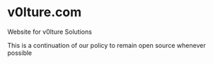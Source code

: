 # v0lture.com
Website for v0lture Solutions

This is a continuation of our policy to remain open source whenever possible
